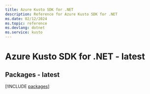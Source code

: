 ```yaml
---
title: Azure Kusto SDK for .NET
description: Reference for Azure Kusto SDK for .NET
ms.date: 02/12/2024
ms.topic: reference
ms.devlang: dotnet
ms.service: kusto
---
```

# Azure Kusto SDK for .NET - latest
## Packages - latest
[!INCLUDE [packages](kusto-index.md)]